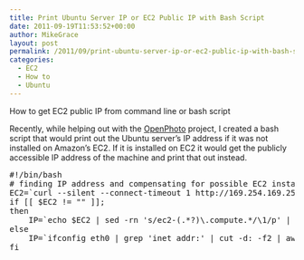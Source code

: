 ```yaml
---
title: Print Ubuntu Server IP or EC2 Public IP with Bash Script
date: 2011-09-19T11:53:52+00:00
author: MikeGrace
layout: post
permalink: /2011/09/print-ubuntu-server-ip-or-ec2-public-ip-with-bash-script/
categories:
  - EC2
  - How to
  - Ubuntu
---
```

How to get EC2 public IP from command line or bash script

Recently, while helping out with the [OpenPhoto](https://github.com/openphoto/frontend) project, I created a bash script that would print out the Ubuntu server&#8217;s IP address if it was not installed on Amazon&#8217;s EC2. If it is installed on EC2 it would get the publicly accessible IP address of the machine and print that out instead.

<pre lang="bash">#!/bin/bash
# finding IP address and compensating for possible EC2 installation
EC2=`curl --silent --connect-timeout 1 http://169.254.169.254/latest/meta-data/public-hostname`
if [[ $EC2 != "" ]]; 
then
    IP=`echo $EC2 | sed -rn 's/ec2-(.*?)\.compute.*/\1/p' | sed 's/-/./g'`
else
    IP=`ifconfig eth0 | grep 'inet addr:' | cut -d: -f2 | awk '{ print $1}'`
fi</pre>